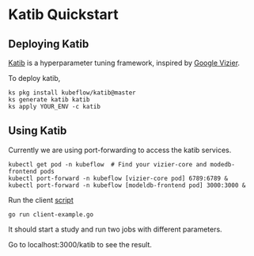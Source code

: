 # Katib Quickstart

## Deploying Katib

[Katib](https://github.com/kubeflow/katib) is a hyperparameter tuning framework, inspired by
[Google Vizier](https://static.googleusercontent.com/media/research.google.com/ja//pubs/archive/bcb15507f4b52991a0783013df4222240e942381.pdf).

To deploy katib,
```shell
ks pkg install kubeflow/katib@master
ks generate katib katib
ks apply YOUR_ENV -c katib
```

## Using Katib
Currently we are using port-forwarding to access the katib services.
```
kubectl get pod -n kubeflow  # Find your vizier-core and modedb-frontend pods
kubectl port-forward -n kubeflow [vizier-core pod] 6789:6789 &
kubectl port-forward -n kubeflow [modeldb-frontend pod] 3000:3000 &
```

Run the client [script](https://github.com/kubeflow/katib/blob/master/examples/client-example.go)
```
go run client-example.go
```

It should start a study and run two jobs with different parameters.

Go to localhost:3000/katib to see the result.
